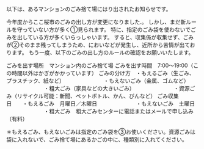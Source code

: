 以下は、あるマンションのごみ捨て場にはり出されたお知らせです。

今年度からここ桜市のごみの出し方が変更になりました.。
しかし、まだ新ルールを守っていない方が多く①見られます。
特に、指定のごみ袋を使わないでごみを出している方が多くいらっしゃいます。
すると、収集係が収集せず、ごみが②そのまま残ってしまうため、においなどが発生し、近所から苦情が出ております。
もう一度、以下のごみの出し方のルールの確認をお願いいたします。

ごみを出す場所　マンション内のごみ捨て場
ごみを出す時間　7:00～19:00（この時間以外はかぎがかかっています）
ごみの分け方　・もえるごみ（生ごみ、プラスチック、紙など）
　　　　　　　・もえないごみ（金属、ゴムなど）
　　　　　　　・粗大ごみ（家具などの大きいごみ）
　　　　　　　・資源ごみ（リサイクル可能：新聞、ペットボトル、かん、びんなど）
ごみ収集日　　・もえるごみ　月曜日／木曜日
　　　　　　　・もえないごみ　土曜日
　　　　　　　・粗大ごみ　粗大ごみセンターに電話またはメールで申し込み（有料）

＊もえるごみ、もえないごみは指定のごみ袋を③お使いください。資源ごみは袋に入れないで、ごみ捨て場にあるかごの中に、種類別に入れてください。
